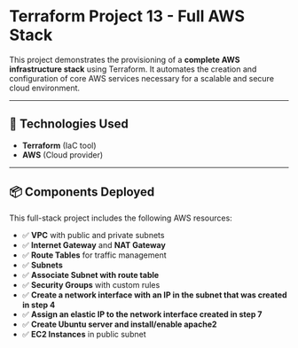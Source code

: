 # Terraform Project 13 - Full AWS Stack

This project demonstrates the provisioning of a **complete AWS infrastructure stack** using Terraform. It automates the creation and configuration of core AWS services necessary for a scalable and secure cloud environment.

---

## 🔧 Technologies Used

- **Terraform** (IaC tool)
- **AWS** (Cloud provider)

---

## 📦 Components Deployed

This full-stack project includes the following AWS resources:

- ✅ **VPC** with public and private subnets
- ✅ **Internet Gateway** and **NAT Gateway**
- ✅ **Route Tables** for traffic management
- ✅ **Subnets**
- ✅ **Associate Subnet with route table**
- ✅ **Security Groups** with custom rules
- ✅ **Create a network interface with an IP in the subnet that was created in step 4**
- ✅ **Assign an elastic IP to the network interface created in step 7**
- ✅ **Create Ubuntu server  and install/enable apache2**
- ✅ **EC2 Instances** in public subnet




